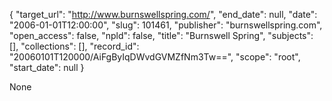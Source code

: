 {
  "target_url": "http://www.burnswellspring.com/", 
  "end_date": null, 
  "date": "2006-01-01T12:00:00", 
  "slug": 101461, 
  "publisher": "burnswellspring.com", 
  "open_access": false, 
  "npld": false, 
  "title": "Burnswell Spring", 
  "subjects": [], 
  "collections": [], 
  "record_id": "20060101T120000/AiFgByIqDWvdGVMZfNm3Tw==", 
  "scope": "root", 
  "start_date": null
}

None